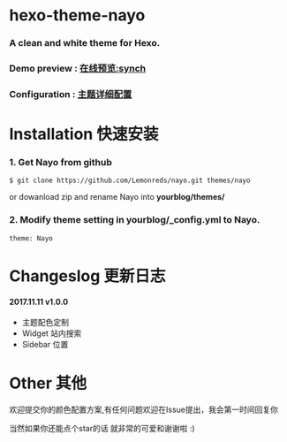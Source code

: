 # hexo-theme-nayo
### A clean and white theme for Hexo.

### Demo preview  : [在线预览:synch](http://synch.site)
### Configuration : [主题详细配置](http://synch.site/2017/10/26/Hexo-theme-Nayo/)

# Installation 快速安装

### 1. Get Nayo from github 
```
$ git clone https://github.com/Lemonreds/nayo.git themes/nayo
```

or dowanload zip and rename Nayo into **yourblog/themes/**  
### 2. Modify theme setting in yourblog/_config.yml to Nayo. 
```
theme: Nayo

```

# Changeslog 更新日志

#### 2017.11.11    v1.0.0
- 主题配色定制
- Widget 站内搜索
- Sidebar 位置

# Other 其他
欢迎提交你的颜色配置方案,有任何问题欢迎在Issue提出，我会第一时间回复你

当然如果你还能点个star的话 就非常的可爱和谢谢啦 :)